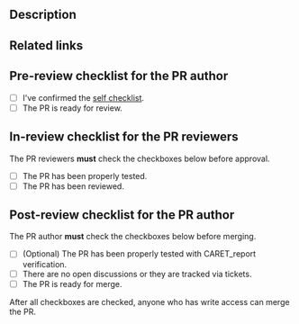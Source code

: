 ## Description

<!-- Write a brief description of this PR. -->

## Related links

<!-- Write the links related to this PR. Private links should be clearly marked as private, for example, '[FOO COMPANY INTERNAL LINK](https://example.com)'. -->

## Pre-review checklist for the PR author

- [ ] I've confirmed the [self checklist]([https://github.com/tier4/caret/blob/main/.github/CONTRIBUTING.md](https://docs.google.com/spreadsheets/d/1p5KMcm752iCySHJz0xL1qf6fcLDKprbo/edit#gid=863618628)).
- [ ] The PR is ready for review.

## In-review checklist for the PR reviewers

The PR reviewers **must** check the checkboxes below before approval.

- [ ] The PR has been properly tested.
- [ ] The PR has been reviewed.

## Post-review checklist for the PR author

The PR author **must** check the checkboxes below before merging.

- [ ] (Optional) The PR has been properly tested with CARET_report verification.
- [ ] There are no open discussions or they are tracked via tickets.
- [ ] The PR is ready for merge.

After all checkboxes are checked, anyone who has write access can merge the PR.
